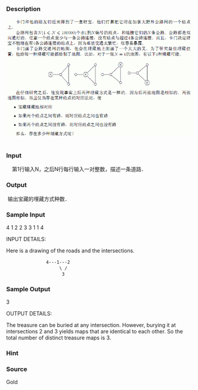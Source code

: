 
### Description
![](/JudgeOnline/upload/201401/22(12).jpg) 
### Input
    第1行输入N，之后N行每行输入一对整数，描述一条道路．
### Output
 输出宝藏的埋藏方式种数．
### Sample Input
4
1 2
2 3
3 1
1 4

INPUT DETAILS:

Here is a drawing of the roads and the intersections.

                   4---1---2
                        \ /
                         3


### Sample Output
3

OUTPUT DETAILS:

The treasure can be buried at any intersection. However, burying it at
intersections 2 and 3 yields maps that are identical to each other. So the
total number of distinct treasure maps is 3.


### Hint

### Source
Gold